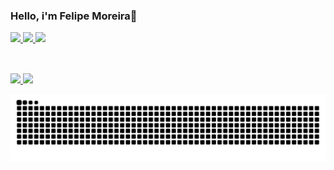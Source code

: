 ### Hello, i'm Felipe Moreira🫡
<div>
  <a href="https://www.instagram.com/lipe_lacross/" target="_blank"><img src="https://img.shields.io/badge/-Instagram-%23E4405F?style=for-the-badge&logo=instagram&logoColor=white" target="_blank">
  </a>
  <a href = "mailto:feliperioscross.br@gmail.com"><img src="https://img.shields.io/badge/Gmail-D14836?style=for-the-badge&logo=gmail&logoColor=white" target="_blank"
  </a>
  <a href="https://www.linkedin.com/in/felipe-moreira-523b35238/" target="_blank"><img src="https://img.shields.io/badge/-LinkedIn-%230077B5?style=for-the-badge&logo=linkedin&logoColor=white">
  </a>
  
  ##
  
<!--
</div>
<strong>👉Most used technologies</strong> 
<div style="display: inline_block">
  <img align="center" alt="Lacross-Python" height="30" width="40" src="https://raw.githubusercontent.com/devicons/devicon/master/icons/python/python-original.svg">
  <img align="center" alt="Lacross-Java" height="30" width="40" src="https://cdn.jsdelivr.net/gh/devicons/devicon/icons/java/java-original.svg"/>
  <img align="center" alt="Lacross-C" height="30" width="40" src="https://cdn.jsdelivr.net/gh/devicons/devicon/icons/c/c-original.svg"/>
  <!--<img align="center" alt="Lacross-Javascript" height="30" width="40" src="https://www.svgrepo.com/show/349419/javascript.svg"/>
  <!--<img align="center" alt="Lacross-Css" height="30" width="40" src="https://www.svgrepo.com/show/452185/css-3.svg"/>
  <!--<img align="center" alt="Lacross-Html" height="30" width="40" src="https://www.svgrepo.com/show/452228/html-5.svg"/>
</div>
-->

<div align="left" style="display: inline_block"><br>
  <a href="https://github.com/LipeLacross">
  
  <img height="180em" src="https://github-readme-stats.vercel.app/api?username=LipeLacross&&show_icons=true&theme=github_dark&include_all_commits=true&count_private=true"/>
  
  <img height="180em" src="https://github-readme-stats.vercel.app/api/top-langs/?username=LipeLacross&layout=compact&hide=jupyter%20notebook&show_icons=true&theme=github_dark"/>
</div>
  
![Snake animation](https://github.com/LipeLacross/LipeLacross/blob/output/github-contribution-grid-snake.svg)
